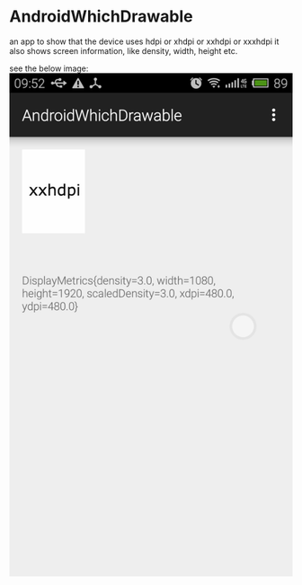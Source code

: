 # AndroidWhichDrawable
an app to show that the device uses hdpi or xhdpi or xxhdpi or xxxhdpi
it also shows screen information, like density, width, height etc.

see the below image:
![Screenshots](https://github.com/ericxu1983/AndroidWhichDrawable/blob/master/screenshot.png)

